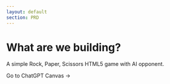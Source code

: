 ```yaml
---
layout: default
section: PRD
---
```


# What are we building?

A simple Rock, Paper, Scissors HTML5 game with AI opponent.

<a v-click :href="chatHref"  target="_blank"  rel="noopener"  class="btn">Go to ChatGPT Canvas -></a>

<script setup>
const prdSpec = `
We are here live at Vienna AI Engineering Meetup doing a demo of new AI Agent capabilities.
Your goal is to create a Canvas with a very minimal PRD from the document below. If anything is not clear please search on the internet.
Also some technologies might have changed so please check the latest best practices.
We need to build it in 30 minutes so skip any non-essential details.
The PRD should be enough for an AI Agent to build a working web application using the latest version of the technologies below.

## **Important**: The PRD should never include code. The focus is on the WHY and WHAT, not the HOW.

Project Goal: Rock Paper Scissors Game

Build a full-stack web application using SvelteKit and TypeScript that lets a user play "Rock Paper Scissors" against the computer. The application should track player scores and display a public scoreboard.

1. Core Technology Stack
    * Framework: Svelte & SvelteKit
    * Local only: all logic is client-side;
    * Language: TypeScript
    * Package Manager: bun
    * Styling: Tailwind CSS
    * Linting/Formatting: Biome
    * UI: The application should have a modern and clean design, using Flowbite icons whenever possible

2. State Management & Data
    * No Database: Do not use an external database (like Postgres, SQLite, etc.).
    * In-Memory Storage: All application state, including player names and their scores, must be stored in the browser. This data will be reset if the page reloads.

3. User Identification
    * No Authentication: Do not implement a formal username/password authentication system.
    * Session Tracking: Use a simple cookie to identify a user's session. When a user first visits, generate a unique ID for them and store it in a cookie so they are recognized on subsequent visits in the same browser.
    * Player Name: Before a user can play, they must enter a name. This name should be associated with their session ID.

4. Game Logic
    * Gameplay: The user plays against the computer.
    * Choices: The valid choices are "Rock", "Paper", and "Scissors". The computer should make a random choice for each round.
    * Rounds: A single game consists of multiple rounds.
    * Winning a Game: A player wins a "game" by being the first to win 2 rounds. The game is played as a "best 2 out of 3".
    * Scoring:
        * The user starts with 0 points.
        * If the user wins a full game (best of 3), add 10 points to their score.
        * If the user loses a full game (best of 3), subtract 10 points from their score.
        * A draw in a round does not count as a win for either player. If a game ends in a tie (e.g., each wins 1 round and there are multiple draws), there is no change in score.

5. Required Pages & UI Components
    A. Main Game Page (Route: /)
        1. Name Input:
            * If the user has not yet provided a name for their session, display a simple form with a text input for their name and a "Start Playing" button.
        2. Game Interface (show this after name is submitted):
            * Display the current player's name and their total score (e.g., "Player: Alice | Score: 20").
            * Show the current game's score (e.g., "Round Score: Player 1 - 0 Computer").
            * Provide three buttons for the user to make a choice: "Rock", "Paper", "Scissors".
            * Display the user's choice and the computer's choice after a round is played.
            * Display the result of each round (e.g., "You win this round!", "You lose this round!", "It's a draw!").
            * When a full game (best of 3) is complete, display a clear message declaring the winner (e.g., "You won the game! +10 points").
            * Include a link to navigate to the Scoreboard page.
    B. Scoreboard Page (Route: /scoreboard)
        1. Top Players List:
            * This page should display a list of the top 10 players sorted by their score in descending order.
            * The list should be presented in a clean table or formatted list showing: Rank, Player Name, and Score.
            * Include a link to navigate back to the Main Game Page.`.trim();

const chatHref = `https://chat.openai.com?q=${encodeURIComponent(prdSpec)}&hints=canvas`
</script>
